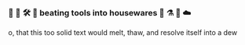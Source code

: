 ### 🧰 🔧 🛠️ 🧲 beating tools into housewares  🍳 ⚗️ 🔮 ☁️

o, that this too solid text would melt, thaw, and resolve itself into a dew 

<!--
**disconcision/disconcision** is a ✨ _special_ ✨ repository because its `README.md` (this file) appears on your GitHub profile.

Here are some ideas to get you started:

- 🔭 I’m currently working on ...
- 🌱 I’m currently learning ...
- 👯 I’m looking to collaborate on ...
- 🤔 I’m looking for help with ...
- 💬 Ask me about ...
- 📫 How to reach me: ...
- 😄 Pronouns: ...
- ⚡ Fun fact: ...
-->
